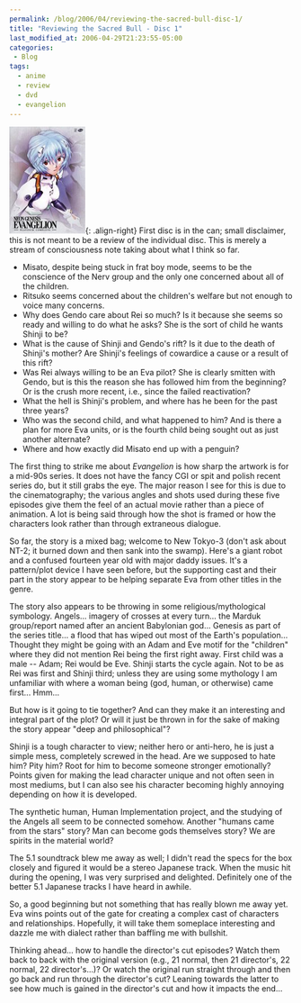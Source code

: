 ```yaml
---
permalink: /blog/2006/04/reviewing-the-sacred-bull-disc-1/
title: "Reviewing the Sacred Bull - Disc 1"
last_modified_at: 2006-04-29T21:23:55-05:00
categories:
 - Blog
tags:
  - anime
  - review
  - dvd
  - evangelion
---
```


![Neon Genesis Evangelion](/assets/images/reviews/evangelion.jpg){: .align-right}
First disc is in the can; small disclaimer, this is not meant to be a review of the individual disc. This is merely a
stream of consciousness note taking about what I think so far.

* Misato, despite being stuck in frat boy mode, seems to be the conscience of the Nerv group and the only one concerned about all of the children.
* Ritsuko seems concerned about the children's welfare but not enough to voice many concerns.
* Why does Gendo care about Rei so much? Is it because she seems so ready and willing to do what he asks? She is the sort of child he wants Shinji to be?
* What is the cause of Shinji and Gendo's rift? Is it due to the death of Shinji's mother? Are Shinji's feelings of cowardice a cause or a result of this rift?
* Was Rei always willing to be an Eva pilot? She is clearly smitten with Gendo, but is this the reason she has followed him from the beginning? Or is the crush more recent, i.e., since the failed reactivation?
* What the hell is Shinji's problem, and where has he been for the past three years?
* Who was the second child, and what happened to him? And is there a plan for more Eva units, or is the fourth child being sought out as just another alternate?
* Where and how exactly did Misato end up with a penguin?

The first thing to strike me about _Evangelion_ is how sharp the artwork is for a mid-90s series. It does not have the
fancy CGI or spit and polish recent series do, but it still grabs the eye. The major reason I see for this is due to the
cinematography; the various angles and shots used during these five episodes give them the feel of an actual movie rather
than a piece of animation. A lot is being said through how the shot is framed or how the characters look rather than
through extraneous dialogue.

So far, the story is a mixed bag; welcome to New Tokyo-3 (don't ask about NT-2; it burned down and then sank into the
swamp). Here's a giant robot and a confused fourteen year old with major daddy issues. It's a pattern/plot device I have
seen before, but the supporting cast and their part in the story appear to be helping separate Eva from other titles in the genre.

The story also appears to be throwing in some religious/mythological symbology. Angels... imagery of crosses at every
turn... the Marduk group/report named after an ancient Babylonian god... Genesis as part of the series title... a flood
that has wiped out most of the Earth's population... Thought they might be going with an Adam and Eve motif for the
&quot;children&quot; where they did not mention Rei being the first right away. First child was a male -- Adam; Rei would
be Eve. Shinji starts the cycle again. Not to be as Rei was first and Shinji third; unless they are using some mythology
I am unfamiliar with where a woman being (god, human, or otherwise) came first... Hmm...

But how is it going to tie together? And can they make it an interesting and integral part of the plot? Or will it just
be thrown in for the sake of making the story appear &quot;deep and philosophical&quot;?

Shinji is a tough character to view; neither hero or anti-hero, he is just a simple mess, completely screwed in the head.
Are we supposed to hate him? Pity him? Root for him to become someone stronger emotionally? Points given for making the
lead character unique and not often seen in most mediums, but I can also see his character becoming highly annoying
depending on how it is developed.

The synthetic human, Human Implementation project, and the studying of the Angels all seem to be connected somehow.
Another &quot;humans came from the stars&quot; story? Man can become gods themselves story? We are spirits in the
material world?

The 5.1 soundtrack blew me away as well; I didn't read the specs for the box closely and figured it would be a stereo
Japanese track. When the music hit during the opening, I was very surprised and delighted. Definitely one of the better
5.1 Japanese tracks I have heard in awhile.

So, a good beginning but not something that has really blown me away yet. Eva wins points out of the gate for creating a
complex cast of characters and relationships. Hopefully, it will take them someplace interesting and dazzle me with
dialect rather than baffling me with bullshit.

Thinking ahead... how to handle the director's cut episodes? Watch them back to back with the original version (e.g., 21
normal, then 21 director's, 22 normal, 22 director's...)? Or watch the original run straight through and then go back
and run through the director's cut? Leaning towards the latter to see how much is gained in the director's cut and how
it impacts the end...